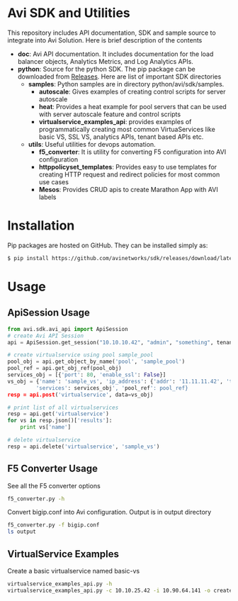 # Avi SDK and Utilities 

This repository includes API documentation, SDK and sample source to integrate 
into Avi Solution. Here is brief description of the contents

- **doc**: Avi API documentation. It includes documentation for the load balancer 
objects, Analytics Metrics, and Log Analytics APIs.
- **python**: Source for the python SDK. The pip package can be downloaded from
[Releases](https://github.com/avinetworks/sdk/releases "Avi SDK Releases"). 
Here are list of important SDK directories 
    - **samples**: Python samples are in directory python/avi/sdk/samples.
        - **autoscale**: Gives examples of creating control scripts for 
        server autoscale
        - **heat**: Provides a heat example for pool servers that can be used
        with server autoscale feature and control scripts
        - **virtualservice_examples_api**: provides examples of programmatically
        creating most common VirtuaServices like basic VS, SSL VS, analytics
        APIs, tenant based APIs etc.
    - **utils**: Useful utilities for devops automation. 
        - **f5_converter**: It is utility for converting F5 configuration into 
        AVI configuration
        - **httppolicyset_templates**: Provides easy to use templates for 
        creating HTTP request and redirect policies for most common use cases
        - **Mesos**: Provides CRUD apis to create Marathon App with AVI labels

# Installation
Pip packages are hosted on GitHub. They can be installed simply as:
```sh
$ pip install https://github.com/avinetworks/sdk/releases/download/latest/avisdk-master.tar.gz
```

# Usage  
## ApiSession Usage  

```python
from avi.sdk.avi_api import ApiSession
# create Avi API Session
api = ApiSession.get_session("10.10.10.42", "admin", "something", tenant="admin")

# create virtualservice using pool sample_pool
pool_obj = api.get_object_by_name('pool', 'sample_pool')
pool_ref = api.get_obj_ref(pool_obj)
services_obj = [{'port': 80, 'enable_ssl': False}]
vs_obj = {'name': 'sample_vs', 'ip_address': {'addr': '11.11.11.42', 'type': 'V4'},
         'services': services_obj', 'pool_ref': pool_ref}
resp = api.post('virtualservice', data=vs_obj)

# print list of all virtualservices 
resp = api.get('virtualservice')
for vs in resp.json()['results']:
    print vs['name']

# delete virtualservice
resp = api.delete('virtualservice', 'sample_vs')
```
## F5 Converter Usage
See all the F5 converter options
```sh
f5_converter.py -h
```
Convert bigip.conf into Avi configuration. Output is in output directory
```sh
f5_converter.py -f bigip.conf 
ls output
```
## VirtualService Examples
Create a basic virtualservice named basic-vs
```sh
virtualservice_examples_api.py -h
virtualservice_examples_api.py -c 10.10.25.42 -i 10.90.64.141 -o create-basic-vs -s 10.90.64.12
```
